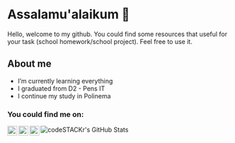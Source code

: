 # Assalamu'alaikum 👋

Hello, welcome to my github. You could find some resources that useful for your task (school homework/school project). Feel free to use it.

## About me
- I’m currently learning everything
- I graduated from D2 - Pens IT
- I continue my study in Polinema 

### You could find me on:
[<img align="left" alt="vegaangga | Twitter" width="22px" src="https://cdn.jsdelivr.net/npm/simple-icons@v3/icons/twitter.svg" />][twitter]
[<img align="left" alt="vegaangga | LinkedIn" width="22px" src="https://cdn.jsdelivr.net/npm/simple-icons@v3/icons/linkedin.svg" />][linkedin]
[<img align="left" alt="vegaangga | Instagram" width="22px" src="https://cdn.jsdelivr.net/npm/simple-icons@v3/icons/instagram.svg" />][instagram]


<img align="left" alt="codeSTACKr's GitHub Stats" src="https://github-readme-stats.codestackr.vercel.app/api?username=vegaangga&show_icons=true&theme=algolia&show_icons=true" />

[twitter]: https://twitter.com/iamvenope
[instagram]: https://instagram.com/ve.gaa
[linkedin]: https://www.linkedin.com/in/vega-anggaresta-83721219b/
